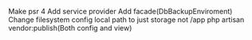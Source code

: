 Make psr 4
Add service provider
Add facade(DbBackupEnviroment)
Change filesystem config local path to just storage not /app
php artisan vendor:publish(Both config and view)